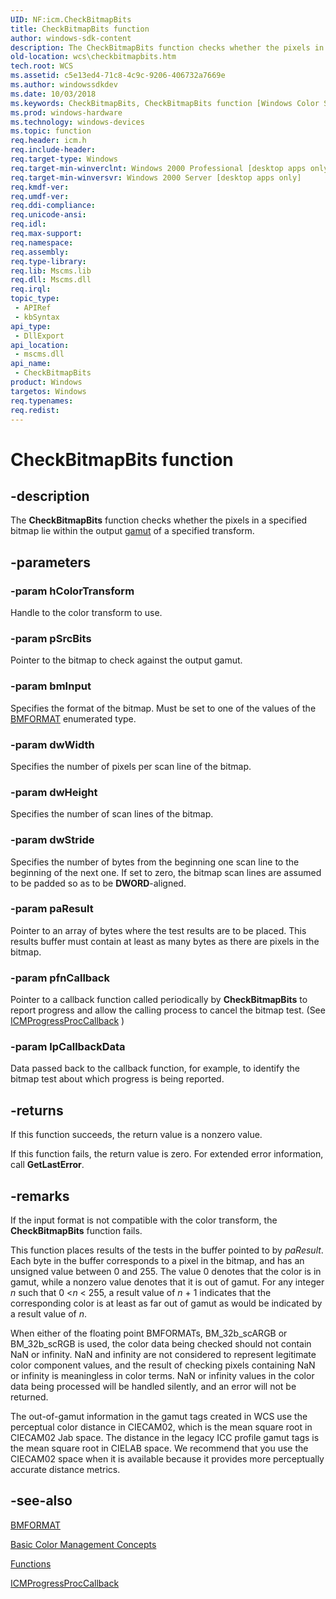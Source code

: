 ```yaml
---
UID: NF:icm.CheckBitmapBits
title: CheckBitmapBits function
author: windows-sdk-content
description: The CheckBitmapBits function checks whether the pixels in a specified bitmap lie within the output gamut of a specified transform.
old-location: wcs\checkbitmapbits.htm
tech.root: WCS
ms.assetid: c5e13ed4-71c8-4c9c-9206-406732a7669e
ms.author: windowssdkdev
ms.date: 10/03/2018
ms.keywords: CheckBitmapBits, CheckBitmapBits function [Windows Color System], _color_CheckBitmapBits, icm/CheckBitmapBits, wcs.checkbitmapbits
ms.prod: windows-hardware
ms.technology: windows-devices
ms.topic: function
req.header: icm.h
req.include-header: 
req.target-type: Windows
req.target-min-winverclnt: Windows 2000 Professional [desktop apps only]
req.target-min-winversvr: Windows 2000 Server [desktop apps only]
req.kmdf-ver: 
req.umdf-ver: 
req.ddi-compliance: 
req.unicode-ansi: 
req.idl: 
req.max-support: 
req.namespace: 
req.assembly: 
req.type-library: 
req.lib: Mscms.lib
req.dll: Mscms.dll
req.irql: 
topic_type:
 - APIRef
 - kbSyntax
api_type:
 - DllExport
api_location:
 - mscms.dll
api_name:
 - CheckBitmapBits
product: Windows
targetos: Windows
req.typenames: 
req.redist: 
---
```


# CheckBitmapBits function


## -description


The <b>CheckBitmapBits</b> function checks whether the pixels in a specified bitmap lie within the output <a href="g.htm">gamut</a> of a specified transform.


## -parameters




### -param hColorTransform

Handle to the color transform to use.


### -param pSrcBits

Pointer to the bitmap to check against the output gamut.


### -param bmInput

Specifies the format of the bitmap. Must be set to one of the values of the <a href="https://msdn.microsoft.com/2388f1b7-af70-4058-a145-abb13159766c">BMFORMAT</a> enumerated type.


### -param dwWidth

Specifies the number of pixels per scan line of the bitmap.


### -param dwHeight

Specifies the number of scan lines of the bitmap.


### -param dwStride

Specifies the number of bytes from the beginning one scan line to the beginning of the next one. If set to zero, the bitmap scan lines are assumed to be padded so as to be <b>DWORD</b>-aligned.


### -param paResult

Pointer to an array of bytes where the test results are to be placed. This results buffer must contain at least as many bytes as there are pixels in the bitmap.


### -param pfnCallback

Pointer to a callback function called periodically by <b>CheckBitmapBits</b> to report progress and allow the calling process to cancel the bitmap test. (See <a href="https://msdn.microsoft.com/4e0bfa4c-f0eb-4776-98d6-90d9adf71bee">ICMProgressProcCallback</a> )


### -param lpCallbackData

Data passed back to the callback function, for example, to identify the bitmap test about which progress is being reported.


## -returns



If this function succeeds, the return value is a nonzero value.

If this function fails, the return value is zero. For extended error information, call <b>GetLastError</b>.




## -remarks



If the input format is not compatible with the color transform, the <b>CheckBitmapBits</b> function fails.

This function places results of the tests in the buffer pointed to by <i>paResult</i>. Each byte in the buffer corresponds to a pixel in the bitmap, and has an unsigned value between 0 and 255. The value 0 denotes that the color is in gamut, while a nonzero value denotes that it is out of gamut. For any integer <i>n</i> such that 0 &lt;<i>n</i> &lt; 255, a result value of <i>n</i> + 1 indicates that the corresponding color is at least as far out of gamut as would be indicated by a result value of <i>n</i>.

When either of the floating point BMFORMATs, BM_32b_scARGB or BM_32b_scRGB is used, the color data being checked should not contain NaN or infinity. NaN and infinity are not considered to represent legitimate color component values, and the result of checking pixels containing NaN or infinity is meaningless in color terms. NaN or infinity values in the color data being processed will be handled silently, and an error will not be returned.

The out-of-gamut information in the gamut tags created in WCS use the perceptual color distance in CIECAM02, which is the mean square root in CIECAM02 Jab space. The distance in the legacy ICC profile gamut tags is the mean square root in CIELAB space. We recommend that you use the CIECAM02 space when it is available because it provides more perceptually accurate distance metrics.




## -see-also




<a href="https://msdn.microsoft.com/2388f1b7-af70-4058-a145-abb13159766c">BMFORMAT</a>



<a href="https://msdn.microsoft.com/a0623917-0b63-4546-a71a-1e9efa9fe8e5">Basic Color Management Concepts</a>



<a href="https://msdn.microsoft.com/ee9e9502-5514-4070-95fa-265674a1dde7">Functions</a>



<a href="https://msdn.microsoft.com/4e0bfa4c-f0eb-4776-98d6-90d9adf71bee">ICMProgressProcCallback</a>
 

 

